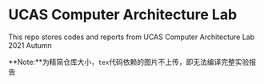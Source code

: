 # UCAS Computer Architecture Lab

This repo stores codes and reports from UCAS Computer Architecture Lab 2021 Autumn

**Note:**为精简仓库大小，`tex`代码依赖的图片不上传，即无法编译完整实验报告
